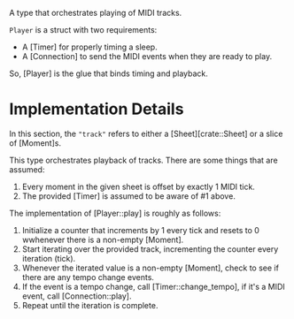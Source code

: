 A type that orchestrates playing of MIDI tracks.

`Player` is a struct with two requirements:

-  A [Timer] for properly timing a sleep.
-  A [Connection] to send the MIDI events when they are ready to play.

So, [Player] is the glue that binds timing and playback.

# Implementation Details
In this section, the `"track"` refers to either a [Sheet][crate::Sheet] or a slice of [Moment]s.

This type orchestrates playback of tracks.
There are some things that are assumed:

1.  Every moment in the given sheet is offset by exactly 1 MIDI tick.
2.  The provided [Timer] is assumed to be aware of #1 above.

The implementation of [Player::play] is roughly as follows:

1. Initialize a counter that increments by 1 every tick and resets to 0 wwhenever there is a non-empty [Moment].
2. Start iterating over the provided track, incrementing the counter every iteration (tick).
3. Whenever the iterated value is a non-empty [Moment], check to see if there are any tempo change events.
4. If the event is a tempo change, call [Timer::change_tempo], if it's a MIDI event, call [Connection::play].
5. Repeat until the iteration is complete.
